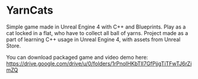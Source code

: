 # YarnCats
Simple game made in Unreal Engine 4 with C++ and Blueprints. Play as a cat locked in a flat, who have to collect all ball of yarns.
Project made as a part of learning C++ usage in Unreal Engine 4, with assets from Unreal Store.

You can download packaged game and video demo here: https://drive.google.com/drive/u/0/folders/1rPnoIHKbTII7GfPjjgTiTFwTJ6rZimZQ
